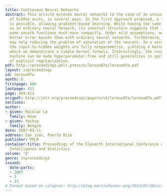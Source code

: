 ```yaml
---
title: Continuous Neural Networks
abstract: This article extends neural networks to the case of an uncountable number
  of hidden units, in several ways. In the first approach proposed, a finite parametrization
  is possible, allowing gradient-based learning. While having the same number of parameters
  as an ordinary neural network, its internal structure suggests that it can represent
  some smooth functions much more compactly. Under mild assumptions, we also find
  better error bounds than with ordinary neural networks. Furthermore, this parametrization
  may help reducing the problem of saturation of the neurons. In a second approach,
  the input-to-hidden weights are fully nonparametric, yielding a kernel machine for
  which we demonstrate a simple kernel formula. Interestingly, the resulting kernel
  machine can be made hyperparameter-free and still generalizes in spite of an absence
  of explicit regularization.
pdf: http://proceedings.pmlr.press/v/leroux07a/leroux07a.pdf
layout: inproceedings
id: leroux07a
month: 0
firstpage: 404
lastpage: 411
page: 404-411
origpdf: http://jmlr.org/proceedings/papers/v2/leroux07a/leroux07a.pdf
sections: 
author:
- given: Nicolas Le
  family: Roux
- given: Yoshua
  family: Bengio
date: 2007-03-11
address: San Juan, Puerto Rico
publisher: PMLR
container-title: Proceedings of the Eleventh International Conference on Artificial
  Intelligence and Statistics
volume: '2'
genre: inproceedings
issued:
  date-parts:
  - 2007
  - 3
  - 11
# Format based on citeproc: http://blog.martinfenner.org/2013/07/30/citeproc-yaml-for-bibliographies/
---
```

